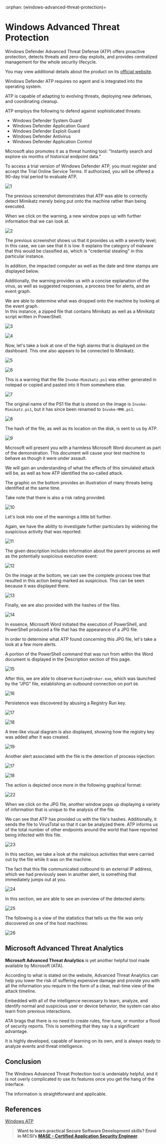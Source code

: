 :orphan:
(windows-advanced-threat-protection)=
# Windows Advanced Threat Protection
 
Windows Defender Advanced Threat Defense (ATP) offers proactive protection, detects threats and zero-day exploits, and provides centralized management for the whole security lifecycle.   

You may view additional details about the product on its [official website](https://www.microsoft.com/en-us/windowsforbusiness/windows-atp).    


Windows Defender ATP requires no agent and is integrated into the operating system.    

ATP is capable of adapting to evolving threats, deploying new defenses, and coordinating cleanup.    

ATP employs the following to defend against sophisticated threats:     

- Windows Defender System Guard    
- Windows Defender Application Guard     
- Windows Defender Exploit Guard   
- Windows Defender Antivirus    
- Windows Defender Application Control     

Microsoft also promotes it as a threat hunting tool: "Instantly search and explore six months of historical endpoint data."

To access a trial version of Windows Defender ATP, you must register and accept the Trial Online Service Terms. If authorized, you will be offered a 90-day trial period to evaluate ATP.

![1](images/1.png)     

The previous screenshot demonstrates that ATP was able to correctly detect Mimikatz merely being put onto the machine rather than being executed.    

When we click on the warning, a new window pops up with further information that we can look at.    

![2](images/2.png)    

The previous screenshot shows us that it provides us with a severity level; in this case, we can see that it is low. It explains the category of malware that this would be classified as, which is "credential stealing" in this particular instance.     

In addition, the impacted computer as well as the date and time stamps are displayed below.    

Additionally, the warning provides us with a concise explanation of the virus, as well as suggested responses, a process tree for alerts, and an event graph.      

We are able to determine what was dropped onto the machine by looking at the event graph.    
In this instance, a zipped file that contains Mimikatz as well as a Mimikatz script written in PowerShell.     

![3](images/3.png)    

![4](images/4.png)     

Now, let's take a look at one of the high alarms that is displayed on the dashboard. This one also appears to be connected to Mimikatz.    

![5](images/5.png)    

![6](images/6.png)    

This is a warning that the file `Invoke-Mimikatz.ps1` was either generated in notepad or copied and pasted into it from somewhere else.     

![7](images/7.png)    

The original name of the PS1 file that is stored on the image is `Invoke-Mimikatz.ps1`, but it has since been renamed to `Invoke-MMK.ps1`.      

![8](images/8.png)     

The hash of the file, as well as its location on the disk, is sent to us by ATP.     

![9](images/9.png)     

Microsoft will present you with a harmless Microsoft Word document as part of the demonstration. This document will cause your test machine to behave as though it were under assault.     

We will gain an understanding of what the effects of this simulated attack will be, as well as how ATP identified the so-called attack.    

The graphic on the bottom provides an illustration of many threats being identified at the same time.    

Take note that there is also a risk rating provided.    

![10](images/10.png)   

Let's look into one of the warnings a little bit further.      

Again, we have the ability to investigate further particulars by widening the suspicious activity that was reported:     

![11](images/11.png)   

The given description includes information about the parent process as well as the potentially suspicious execution event: 

![12](images/12.png)    

On the image at the bottom, we can see the complete process tree that resulted in this action being marked as suspicious. This can be seen because it was displayed there.      

![13](images/13.png)       


Finally, we are also provided with the hashes of the files.

![14](images/14.png)    

In essence, Microsoft Word initiated the execution of PowerShell, and PowerShell produced a file that has the appearance of a JPG file.     

In order to determine what ATP found concerning this JPG file, let's take a look at a few more alerts.     

A portion of the PowerShell command that was run from within the Word document is displayed in the Description section of this page.     

![15](images/15.png)   

After this, we are able to observe `RuntimeBroker.exe`, which was launched by the "JPG" file, establishing an outbound connection on port `80`.    

![16](images/16.png)    

Persistence was discovered by abusing a Registry Run key.   

![17](images/17.png)   

![18](images/18.png)    

A tree-like visual diagram is also displayed, showing how the registry key was added after it was created.    

![19](images/19.png)    

Another alert associated with the file is the detection of process injection:    

![17](images/20.png)   

![18](images/21.png)    

The action is depicted once more in the following graphical format:   

![22](images/22.png)    

When we click on the JPG file, another window pops up displaying a variety of information that is unique to the analysis of the file.     

We can see that ATP has provided us with the file's hashes. Additionally, it sends the file to VirusTotal so that it can be analyzed there. ATP informs us of the total number of other endpoints around the world that have reported being infected with this file.    

![23](images/23.png)    

In this section, we take a look at the malicious activities that were carried out by the file while it was on the machine.      

The fact that this file communicated outbound to an external IP address, which we had previously seen in another alert, is something that immediately jumps out at you.     

![24](images/24.png)    

In this section, we are able to see an overview of the detected alerts:    

![25](images/25.png)    

The following is a view of the statistics that tells us the file was only discovered on one of the host machines:     

![26](images/26.png)    

## Microsoft Advanced Threat Analytics

**Microsoft Advanced Threat Analytics** is yet another helpful tool made available by Microsoft (ATA).

According to what is stated on the website, Advanced Threat Analytics can help you lower the risk of suffering expensive damage and provide you with all the information you require in the form of a clear, real-time view of the attack timeline.     

Embedded with all of the intelligence necessary to learn, analyze, and identify normal and suspicious user or device behavior, the system can also learn from previous interactions.   

ATA brags that there is no need to create rules, fine-tune, or monitor a flood of security reports. This is something that they say is a significant advantage.        

It is highly developed, capable of learning on its own, and is always ready to analyze events and threat intelligence.     

## Conclusion

The Windows Advanced Threat Protection tool is undeniably helpful, and it is not overly complicated to use its features once you get the hang of the interface.  

The information is straightforward and applicable.    

## References

[Windows ATP](https://www.microsoft.com/en-us/windowsforbusiness/windows-atp)   

> **Want to learn practical Secure Software Development skills? Enrol in MCSI’s [MASE - Certified Application Security Engineer](https://www.mosse-institute.com/certifications/mase-certified-application-security-engineer.html).**